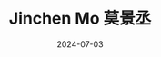 ---
title: Jinchen Mo 莫景丞
date: 2024-07-03
type: person
groups:
  - Graduate Students
avatar: avatar.jpg
role: 24 Master's Student in Pharmacy
---